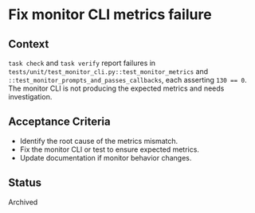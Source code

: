 # Fix monitor CLI metrics failure

## Context
`task check` and `task verify` report failures in
`tests/unit/test_monitor_cli.py::test_monitor_metrics` and
`::test_monitor_prompts_and_passes_callbacks`, each asserting `130 == 0`.
The monitor CLI is not producing the expected metrics and needs investigation.

## Acceptance Criteria
- Identify the root cause of the metrics mismatch.
- Fix the monitor CLI or test to ensure expected metrics.
- Update documentation if monitor behavior changes.

## Status
Archived

